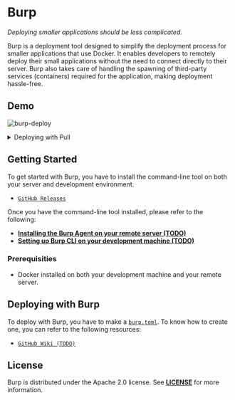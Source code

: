 # Burp

*Deploying smaller applications should be less complicated.*

Burp is a deployment tool designed to simplify the deployment process for smaller applications that use Docker. It enables developers to remotely deploy their small applications without the need to connect directly to their server. Burp also takes care of handling the spawning of third-party services (containers) required for the application, making deployment hassle-free.

## Demo
![burp-deploy](https://github.com/ShindouMihou/burp/assets/69381903/4740b2a8-1720-434e-b624-fa55f307e6f4)

<details>
  <summary>Deploying with Pull</summary>
  
  ![burp-deploy-with-pull-resized](https://github.com/ShindouMihou/burp/assets/69381903/ba8c7d38-1035-42a6-8a2c-510fde9390d7)
</details>

## Getting Started
To get started with Burp, you have to install the command-line tool on both your server and development environment.
- [`GitHub Releases`](https://github.com/ShindouMihou/burp/releases)

Once you have the command-line tool installed, please refer to the following:
- [**Installing the Burp Agent on your remote server (TODO)**]()
- [**Setting up Burp CLI on your development machine (TODO)**]()

### Prerequisities
- Docker installed on both your development machine and your remote server.

## Deploying with Burp

To deploy with Burp, you have to make a [`burp.toml`](burp.toml). To know how to create one, you can refer to the 
following resources:
- [`GitHub Wiki (TODO)`](https://github.com/ShindouMihou/burp/wiki)

## License

Burp is distributed under the Apache 2.0 license. See [**LICENSE**](LICENSE) for more information.
